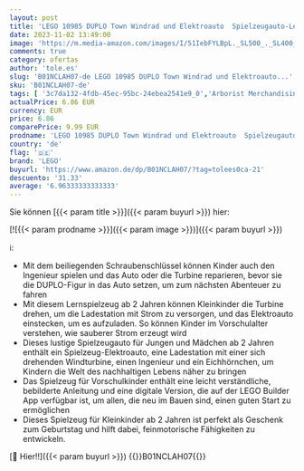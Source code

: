 ```yaml
---
layout: post
title: 'LEGO 10985 DUPLO Town Windrad und Elektroauto  Spielzeugauto-Lernspielzeug für Mädchen und Jungen ab 2 Jahren  für nachhaltiges Spielen und die Entwicklung von Kleinkinder'
date: 2023-11-02 13:49:00
image: 'https://m.media-amazon.com/images/I/51IebFYLBpL._SL500_._SL400_.jpg'
comments: true
category: ofertas
author: 'tole.es'
slug: 'B01NCLAH07-de LEGO 10985 DUPLO Town Windrad und Elektroauto...'
sku: 'B01NCLAH07-de'
tags: [ '3c7da132-4fdb-45ec-95bc-24ebea2541e9_0','Arborist Merchandising Root','Bauspielzeug & Konstruktionsspielzeug','Bauspielzeugsets','Custom Stores','LEGO','Lego Duplo','Self Service','Spielzeug','lego','🇩🇪', ]
actualPrice: 6.86 EUR
currency: EUR
price: 6.86
comparePrice: 9.99 EUR
prodname: 'LEGO 10985 DUPLO Town Windrad und Elektroauto  Spielzeugauto-Lernspielzeug für Mädchen und Jungen ab 2 Jahren  für nachhaltiges Spielen und die Entwicklung von Kleinkinder'
country: 'de'
flag: '🇩🇪'
brand: 'LEGO'
buyurl: 'https://www.amazon.de/dp/B01NCLAH07/?tag=tolees0ca-21'
descuento: '31.33'
average: '6.96333333333333'
---
```


Sie können [{{< param title >}}]({{< param buyurl >}}) hier:

[![{{< param prodname >}}]({{< param image >}})]({{< param buyurl >}})

ℹ️:

- Mit dem beiliegenden Schraubenschlüssel können Kinder auch den Ingenieur spielen und das Auto oder die Turbine reparieren, bevor sie die DUPLO-Figur in das Auto setzen, um zum nächsten Abenteuer zu fahren
- Mit diesem Lernspielzeug ab 2 Jahren können Kleinkinder die Turbine drehen, um die Ladestation mit Strom zu versorgen, und das Elektroauto einstecken, um es aufzuladen. So können Kinder im Vorschulalter verstehen, wie sauberer Strom erzeugt wird
- Dieses lustige Spielzeugauto für Jungen und Mädchen ab 2 Jahren enthält ein Spielzeug-Elektroauto, eine Ladestation mit einer sich drehenden Windturbine, einen Ingenieur und ein Eichhörnchen, um Kindern die Welt des nachhaltigen Lebens näher zu bringen
- Das Spielzeug für Vorschulkinder enthält eine leicht verständliche, bebilderte Anleitung und eine digitale Version, die auf der LEGO Builder App verfügbar ist, um allen, die neu im Bauen sind, einen guten Start zu ermöglichen
- Dieses Spielzeug für Kleinkinder ab 2 Jahren ist perfekt als Geschenk zum Geburtstag und hilft dabei, feinmotorische Fähigkeiten zu entwickeln.

[🛒 Hier!!]({{< param buyurl >}})
{{<world>}}B01NCLAH07{{</world>}}
